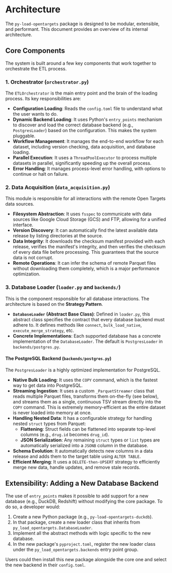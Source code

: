 # Architecture

The `py-load-opentargets` package is designed to be modular, extensible, and performant. This document provides an overview of its internal architecture.

## Core Components

The system is built around a few key components that work together to orchestrate the ETL process.

### 1. Orchestrator (`orchestrator.py`)

The `ETLOrchestrator` is the main entry point and the brain of the loading process. Its key responsibilities are:

- **Configuration Loading**: Reads the `config.toml` file to understand what the user wants to do.
- **Dynamic Backend Loading**: It uses Python's `entry_points` mechanism to discover and load the correct database backend (e.g., `PostgresLoader`) based on the configuration. This makes the system pluggable.
- **Workflow Management**: It manages the end-to-end workflow for each dataset, including version checking, data acquisition, and database loading.
- **Parallel Execution**: It uses a `ThreadPoolExecutor` to process multiple datasets in parallel, significantly speeding up the overall process.
- **Error Handling**: It manages process-level error handling, with options to continue or halt on failure.

### 2. Data Acquisition (`data_acquisition.py`)

This module is responsible for all interactions with the remote Open Targets data sources.

- **Filesystem Abstraction**: It uses `fsspec` to communicate with data sources like Google Cloud Storage (GCS) and FTP, allowing for a unified interface.
- **Version Discovery**: It can automatically find the latest available data release by listing directories at the source.
- **Data Integrity**: It downloads the checksum manifest provided with each release, verifies the manifest's integrity, and then verifies the checksum of every data file before processing. This guarantees that the source data is not corrupt.
- **Remote Operations**: It can infer the schema of remote Parquet files without downloading them completely, which is a major performance optimization.

### 3. Database Loader (`loader.py` and `backends/`)

This is the component responsible for all database interactions. The architecture is based on the **Strategy Pattern**.

- **`DatabaseLoader` (Abstract Base Class)**: Defined in `loader.py`, this abstract class specifies the contract that every database backend must adhere to. It defines methods like `connect`, `bulk_load_native`, `execute_merge_strategy`, etc.
- **Concrete Implementations**: Each supported database has a concrete implementation of the `DatabaseLoader`. The default is `PostgresLoader` in `backends/postgres.py`.

#### The PostgreSQL Backend (`backends/postgres.py`)

The `PostgresLoader` is a highly optimized implementation for PostgreSQL.
- **Native Bulk Loading**: It uses the `COPY` command, which is the fastest way to get data into PostgreSQL.
- **Streaming Ingestion**: It uses a custom `_ParquetStreamer` class that reads multiple Parquet files, transforms them on-the-fly (see below), and streams them as a single, continuous TSV stream directly into the `COPY` command. This is extremely memory-efficient as the entire dataset is never loaded into memory at once.
- **Handling Nested Data**: It has a configurable strategy for handling nested `struct` types from Parquet:
    - **Flattening**: Struct fields can be flattened into separate top-level columns (e.g., `drug.id` becomes `drug_id`).
    - **JSON Serialization**: Any remaining `struct` types or `list` types are automatically serialized into a `JSONB` column in the database.
- **Schema Evolution**: It automatically detects new columns in a data release and adds them to the target table using `ALTER TABLE`.
- **Efficient Merging**: It uses a `DELETE-then-UPSERT` strategy to efficiently merge new data, handle updates, and remove stale records.

## Extensibility: Adding a New Database Backend

The use of `entry_points` makes it possible to add support for a new database (e.g., DuckDB, Redshift) without modifying the core package. To do so, a developer would:

1.  Create a new Python package (e.g., `py-load-opentargets-duckdb`).
2.  In that package, create a new loader class that inherits from `py_load_opentargets.DatabaseLoader`.
3.  Implement all the abstract methods with logic specific to the new database.
4.  In the new package's `pyproject.toml`, register the new loader class under the `py_load_opentargets.backends` entry point group.

Users could then install this new package alongside the core one and select the new backend in their `config.toml`.
